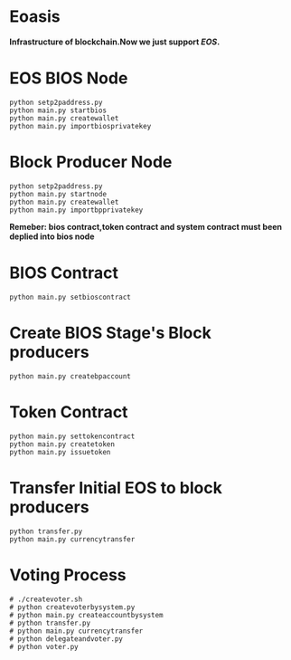 # Eoasis
**Infrastructure of blockchain.Now we just support _EOS_.**
# EOS BIOS Node
```
python setp2paddress.py
python main.py startbios
python main.py createwallet
python main.py importbiosprivatekey
```
# Block Producer Node
```
python setp2paddress.py
python main.py startnode
python main.py createwallet
python main.py importbpprivatekey
```
**Remeber: bios contract,token contract and system contract must been deplied into bios node**
# BIOS Contract
```
python main.py setbioscontract
```
# Create BIOS Stage's Block producers
```
python main.py createbpaccount
```
# Token Contract
```
python main.py settokencontract
python main.py createtoken
python main.py issuetoken
```
# Transfer Initial EOS to block producers
```
python transfer.py
python main.py currencytransfer
```
# Voting Process
```
# ./createvoter.sh
# python createvoterbysystem.py
# python main.py createaccountbysystem
# python transfer.py
# python main.py currencytransfer
# python delegateandvoter.py
# python voter.py
```
